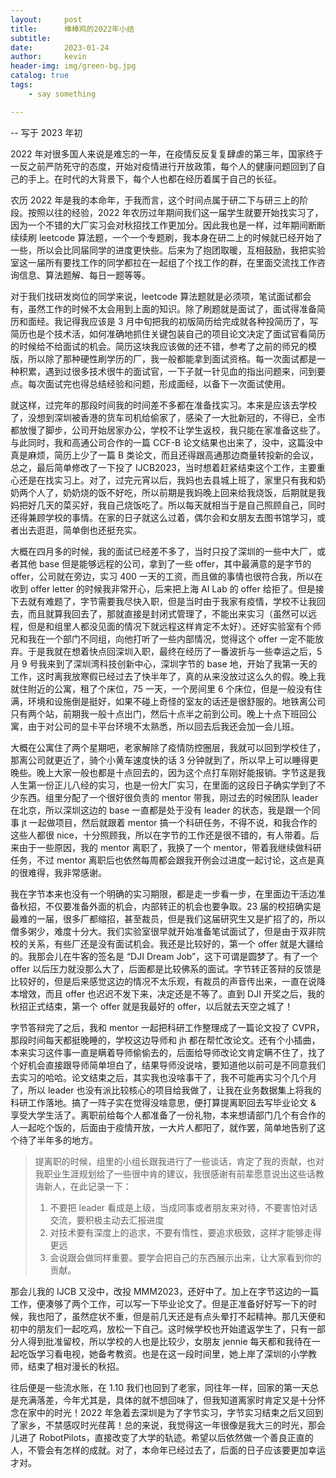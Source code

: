 ```yaml
---
layout:     post
title:      棒棒鸡的2022年小结
subtitle:   
date:       2023-01-24
author:     kevin
header-img: img/green-bg.jpg
catalog: true
tags:
    - say something

---
```




-- 写于 2023 年初

2022 年对很多国人来说是难忘的一年，在疫情反反复复肆虐的第三年，国家终于一反之前严防死守的态度，开始对疫情进行开放政策，每个人的健康问题回到了自己的手上。在时代的大背景下，每个人也都在经历着属于自己的长征。

农历 2022 年是我的本命年，于我而言，这个时间点属于研二下与研三上的阶段。按照以往的经验，2022 年农历过年期间我们这一届学生就要开始找实习了，因为一个不错的大厂实习会对秋招找工作更加分。因此我也是一样，过年期间断断续续刷 leetcode 算法题，一个一个专题刷，我本身在研二上的时候就已经开始了一些，所以会比同届同学的进度更快些。后来为了抱团取暖，互相鼓励，我把实验室这一届所有要找工作的同学都拉在一起组了个找工作的群，在里面交流找工作咨询信息、算法题解、每日一题等等。

对于我们找研发岗位的同学来说，leetcode 算法题就是必须项，笔试面试都会有，虽然工作的时候不太会用到上面的知识。除了刷题就是面试了，面试得准备简历和面经。我记得我应该是 3 月中旬把我的初版简历给完成就各种投简历了，写简历也是个技术活，如何准确地抓住关键包装自己的项目论文决定了面试官看简历的时候给不给面试的机会。简历这块我应该做的还不错，参考了之前的师兄的模版，所以除了那种硬性刷学历的厂，我一般都能拿到面试资格。每一次面试都是一种积累，遇到过很多技术很牛的面试官，一下子就一针见血的指出问题来，问到要点。每次面试完也得总结经验和问题，形成面经，以备下一次面试使用。

就这样，过完年的那段时间我的时间差不多都在准备找实习。本来是应该去学校了，没想到深圳被香港的货车司机给偷家了，感染了一大批新冠的，不得已，全市都放慢了脚步，公司开始居家办公，学校不让学生返校，我只能在家准备这些了。与此同时，我和高通公司合作的一篇 CCF-B 论文结果也出来了，没中，这篇没中真是麻烦，简历上少了一篇 B 类论文，而且还得跟高通那边商量转投新的会议，总之，最后简单修改了一下投了 IJCB2023，当时想着赶紧结束这个工作，主要重心还是在找实习上。对了，过完元宵以后，我妈也去县城上班了，家里只有我和奶奶两个人了，奶奶烧的饭不好吃，所以前期是我妈晚上回来给我烧饭，后期就是我妈把好几天的菜买好，我自己烧饭吃了。所以每天就相当于是自己照顾自己，同时还得兼顾学校的事情。在家的日子就这么过着，偶尔会和女朋友去图书馆学习，或者出去逛逛，简单倒也还挺充实。

大概在四月多的时候，我的面试已经差不多了，当时只投了深圳的一些中大厂，或者其他 base 但是能够远程的公司，拿到了一些 offer，其中最满意的是字节的 offer，公司就在旁边，实习 400 一天的工资，而且做的事情也很符合我，所以在收到 offer letter 的时候我非常开心，后来把上海 AI Lab 的 offer 给拒了。但是接下去就有难题了，字节需要我尽快入职，但是当时由于我家有疫情，学校不让我回去，而且就算我回去了，那就直接是封闭式管理了，不能出来实习（虽然可以远程，但是和组里人都没见面的情况下就远程这样肯定不太好）。还好实验室有个师兄和我在一个部门不同组，向他打听了一些内部情况，觉得这个 offer 一定不能放弃。于是我就在想着快点回深圳入职，最终在经历了一番波折与一些幸运之后，5 月 9 号我来到了深圳湾科技创新中心，深圳字节的 base 地，开始了我第一天的工作，这时离我放寒假已经过去了快半年了，真的从来没放过这么久的假。晚上我就住附近的公寓，租了个床位，75 一天，一个房间里 6 个床位，但是一般没有住满，环境和设施倒是挺好，如果不碰上奇怪的室友的话还是很舒服的。地铁离公司只有两个站，前期我一般十点出门，然后十点半之前到公司。晚上十点下班回公寓，由于对公司的显卡平台环境不太熟悉，所以回去后我还会加一会儿班。

大概在公寓住了两个星期吧，老家解除了疫情防控圈层，我就可以回到学校住了，那离公司就更近了，骑个小黄车速度快的话 3 分钟就到了，所以早上可以睡得更晚些。晚上大家一般也都是十点回去的，因为这个点打车刚好能报销。字节这是我人生第一份正儿八经的实习，也是一份大厂实习，在里面的这段日子确实学到了不少东西。组里分配了一个很好很负责的 mentor 带我，刚过去的时候团队 leader 在北京，所以深圳这边的 base 一直都是处于没有 leader 的状态，我是跟一个同事 jt 一起做项目，然后就跟着 mentor 搞一个科研任务，不得不说，和我合作的这些人都很 nice，十分照顾我，所以在字节的工作还是很不错的，有人带着。后来由于一些原因，我的 mentor 离职了，我换了一个 mentor，带着我继续做科研任务，不过 mentor 离职后也依然每周都会跟我开例会过进度一起讨论，这点是真的很难得，我非常感谢。

我在字节本来也没有一个明确的实习期限，都是走一步看一步，在里面边干活边准备秋招，不仅要准备外面的机会，内部转正的机会也要争取。23 届的校招确实是最难的一届，很多厂都缩招，甚至裁员，但是我们这届研究生又是扩招了的，所以僧多粥少，难度十分大。我们实验室很早就开始准备笔试面试了，但是由于双非院校的关系，有些厂还是没有面试机会。我还是比较好的，第一个 offer 就是大疆给的。我那会儿在牛客的签名是 “DJI Dream Job”，这下可谓是圆梦了。有了一个 offer 以后压力就没那么大了，后面都是比较佛系的面试。字节转正答辩的反馈是比较好的，但是后来感觉这边的情况不太乐观，有裁员的声音传出来，一直在说降本增效，而且 offer 也迟迟不发下来，决定还是不等了。直到 DJI 开奖之后，我的秋招正式结束，第一个 offer 就是我最好的 offer，以后就去天空之城了！

字节答辩完了之后，我和 mentor 一起把科研工作整理成了一篇论文投了 CVPR，那段时间每天都挺晚睡的，学校这边导师和 jh 都在帮忙改论文。还有个小插曲，本来实习这件事一直是瞒着导师偷偷去的，后面给导师改论文肯定瞒不住了，找了个好机会直接跟导师简单坦白了，结果导师没说啥，要知道他以前可是不同意我们去实习的哈哈。论文结束之后，其实我也没啥事干了，我不可能再实习个几个月了，所以 leader 也没有派比较核心的项目给我做了，让我在业务数据集上将我的科研工作落地。搞了一阵子实在觉得没啥意思，便打算提离职回去写毕业论文 & 享受大学生活了。离职前给每个人都准备了一份礼物，本来想请部门几个有合作的人一起吃个饭的，后面由于疫情开放，一大片人都阳了，就作罢，简单地告别了这个待了半年多的地方。

> 提离职的时候，组里的小组长跟我进行了一些谈话，肯定了我的贡献，也对我职业生涯规划给了一些很中肯的建议，我很感谢有前辈愿意说出这些话教诲新人，在此记录一下：
>
> 1. 不要把 leader 看成是上级，当成同事或者朋友来对待，不要害怕对话交流，要积极主动去汇报进度
> 2. 对技术要有深度上的追求，不要有惰性，要追求极致，这样才能够走得更远
> 3. 会说跟会做同样重要。要学会把自己的东西展示出来，让大家看到你的贡献。

那会儿我的 IJCB 又没中，改投 MMM2023，还好中了。加上在字节这边的一篇工作，便凑够了两个工作，可以写一下毕业论文了。但是正准备好好写一下的时候，我也阳了，虽然症状不重，但是前几天还是有点头晕打不起精神。那几天便和初中的朋友们一起吃鸡，放松一下自己。这时候学校也开始遣返学生了，只有一部分人得到批准留校，所以学校的人也是比较少，女朋友 jennie 每天都和我待在一起吃饭学习看电视，她备考教资。也是在这一段时间里，她上岸了深圳的小学教师，结束了相对漫长的秋招。

往后便是一些流水账，在 1.10 我们也回到了老家，同往年一样，回家的第一天总是充满落差，今年尤其是，具体的就不想回味了，但我知道离家时肯定又是十分怀念在家中的时光！2022 年急着去深圳是为了字节实习，字节实习结束之后又回到了家乡，不禁感叹时光荏苒！总的来说，我觉得这一年很像是我大三的时光，那会儿进了 RobotPilots，直接改变了大学的轨迹。希望以后依然做一个善良正直的人，不管会有怎样的成就。对了，本命年已经过去了，后面的日子应该要更加幸运才对。